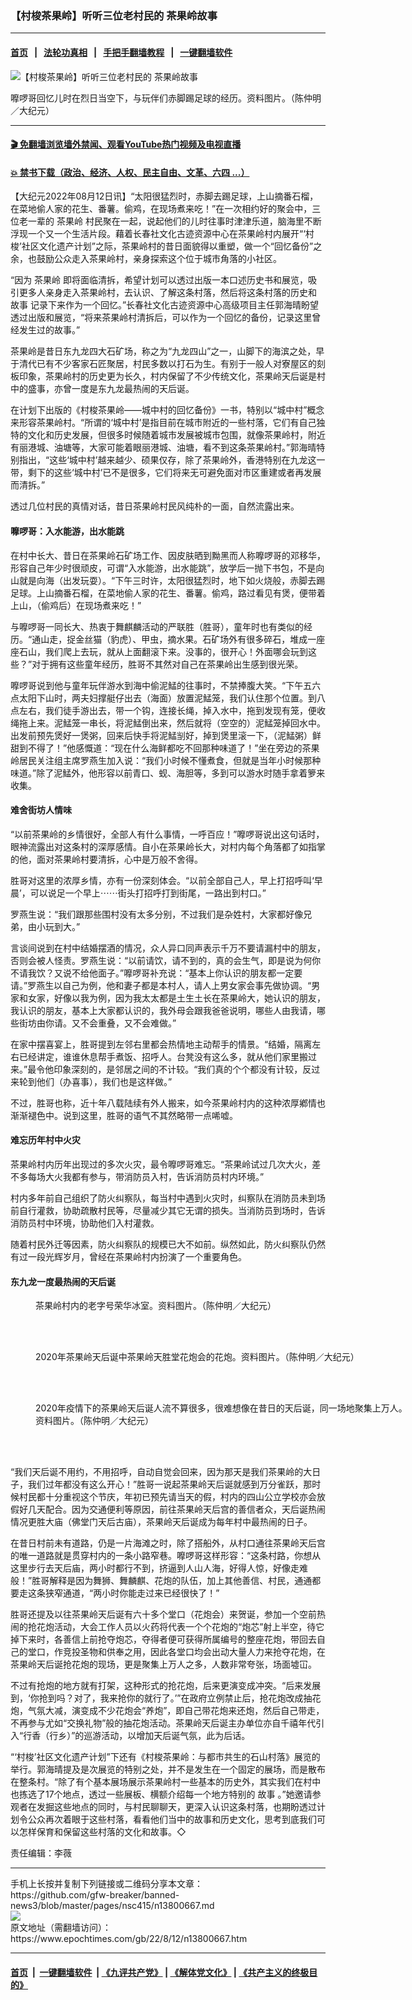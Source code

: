 ### 【村梭茶果岭】听听三位老村民的 茶果岭故事
------------------------

#### [首页](https://github.com/gfw-breaker/banned-news3/blob/master/README.md) &nbsp;&nbsp;|&nbsp;&nbsp; [法轮功真相](https://github.com/begood0513/basic/blob/master/README.md)  &nbsp;&nbsp;|&nbsp;&nbsp; [手把手翻墙教程](https://github.com/gfw-breaker/guides/wiki)  &nbsp;&nbsp;|&nbsp;&nbsp; [一键翻墙软件](https://github.com/gfw-breaker/nogfw/blob/master/README.md)  



<div><img alt="【村梭茶果岭】听听三位老村民的 茶果岭故事" class="attachment-djy_600_400 size-djy_600_400 wp-post-image" src="https://i.epochtimes.com/assets/uploads/2022/08/id13800668-IMG_5251A@1200x1200-600x400.jpg"/>
<div class="caption">
 <p>
  嚤啰哥回忆儿时在烈日当空下，与玩伴们赤脚踢足球的经历。资料图片。（陈仲明／大纪元）
 </p>
</div></div><hr/>

#### [ 🎬  免翻墙浏览墙外禁闻、观看YouTube热门视频及电视直播](https://github.com/gfw-breaker/HelloWorld)

#### [ 💥  禁书下载（政治、经济、人权、民主自由、文革、六四 ...）](https://github.com/gfw-breaker/books/blob/master/README.md)

<div><p>
 【大纪元2022年08月12日讯】“太阳很猛烈时，赤脚去踢足球，上山摘番石榴，在菜地偷人家的花生、番薯。偷鸡，在现场煮来吃！”在一次相约好的聚会中，三位老一辈的
 <ok href="https://www.epochtimes.com/gb/tag/%E8%8C%B6%E6%9E%9C%E5%B2%AD.html">
  茶果岭
 </ok>
 村民聚在一起，说起他们的儿时往事时津津乐道，脑海里不断浮现一个又一个生活片段。藉着长春社文化古迹资源中心在茶果岭村内展开“‘村梭’社区文化遗产计划”之际，茶果岭村的昔日面貌得以重塑，做一个“回忆备份”之余，也鼓励公众走入茶果岭村，亲身探索这个位于城市角落的小社区。
</p>
<p>
 “因为
 <ok href="https://www.epochtimes.com/gb/tag/%E8%8C%B6%E6%9E%9C%E5%B2%AD.html">
  茶果岭
 </ok>
 即将面临清拆，希望计划可以透过出版一本口述历史书和展览，吸引更多人亲身走入茶果岭村，去认识、了解这条村落，然后将这条村落的历史和
 <ok href="https://www.epochtimes.com/gb/tag/%E6%95%85%E4%BA%8B.html">
  故事
 </ok>
 记录下来作为一个回忆。”长春社文化古迹资源中心高级项目主任郭海晴盼望透过出版和展览，“将来茶果岭村清拆后，可以作为一个回忆的备份，记录这里曾经发生过的故事。”
</p>
<p>
 茶果岭是昔日东九龙四大石矿场，称之为“九龙四山”之一，山脚下的海滨之处，早于清代已有不少客家石匠聚居，村民多数以打石为生。有别于一般人对寮屋区的刻板印象，茶果岭村的历史更为长久，村内保留了不少传统文化，茶果岭天后诞是村中的盛事，亦曾一度是东九龙最热闹的天后诞。
</p>
<p>
 在计划下出版的《村梭茶果岭——城中村的回忆备份》一书，特别以“城中村”概念来形容茶果岭村。“所谓的‘城中村’是指目前在城市附近的一些村落，它们有自己独特的文化和历史发展，但很多时候随着城市发展被城市包围，就像茶果岭村，附近有丽港城、油塘等，大家可能着眼丽港城、油塘，看不到这条茶果岭村。”郭海晴特别指出，“这些‘城中村’越来越少、硕果仅存，除了茶果岭外，香港特别在九龙这一带，剩下的这些‘城中村’已不是很多，它们将来无可避免面对市区重建或者再发展而清拆。”
</p>
<p>
 透过几位村民的真情对话，昔日茶果岭村民风纯朴的一面，自然流露出来。
</p>
<h4>
 嚤啰哥：入水能游，出水能跳
</h4>
<p>
 在村中长大、昔日在茶果岭石矿场工作、因皮肤晒到黝黑而人称嚤啰哥的邓移华，形容自己年少时很顽皮，可谓“入水能游，出水能跳”，放学后一抛下书包，不是向山就是向海（出发玩耍）。“下午三时许，太阳很猛烈时，地下如火烧般，赤脚去踢足球。上山摘番石榴，在菜地偷人家的花生、番薯。偷鸡，路过看见有煲，便带着上山，（偷鸡后）在现场煮来吃！”
</p>
<p>
 与嚤啰哥一同长大、热衷于舞麒麟活动的严联胜（胜哥），童年时也有类似的经历。“通山走，捉金丝猫（豹虎）、甲虫，摘水果。石矿场外有很多碎石，堆成一座座石山，我们爬上去玩，就从上面翻滚下来。没事的，很开心！外面哪会玩到这些？”对于拥有这些童年经历，胜哥不其然对自己在茶果岭出生感到很光荣。
</p>
<p>
 嚤啰哥说到他与童年玩伴游水到海中偷泥鯭的往事时，不禁捧腹大笑。“下午五六点太阳下山时，两夫妇撑艇仔出去（海面）放置泥鯭笼，我们认住那个位置。到八点左右，我们徒手游出去，带一个钩，连接长绳，掉入水中，拖到发现有笼，便收绳拖上来。泥鯭笼一串长，将泥鯭倒出来，然后就将（空空的）泥鯭笼掉回水中。出发前预先煲好一煲粥，回来后快手将泥鯭㓥好，掉到煲里滚一下，（泥鯭粥）鲜甜到不得了！”他感慨道：“现在什么海鲜都吃不回那种味道了！”坐在旁边的茶果岭居民关注组主席罗燕生加入说：“我们小时候不懂煮食，但就是当年小时候那种味道。”除了泥鯭外，他形容以前青口、蚬、海胆等，多到可以游水时随手拿着箩来收集。
</p>
<h4>
 难舍街坊人情味
</h4>
<p>
 “以前茶果岭的乡情很好，全部人有什么事情，一呼百应！”嚤啰哥说出这句话时，眼神流露出对这条村的深厚感情。自小在茶果岭长大，对村内每个角落都了如指掌的他，面对茶果岭村要清拆，心中是万般不舍得。
</p>
<p>
 胜哥对这里的浓厚乡情，亦有一份深刻体会。“以前全部自己人，早上打招呼叫‘早晨’，可以说足一个早上⋯⋯街头打招呼打到街尾，一路出到村口。”
</p>
<p>
 罗燕生说：“我们跟那些围村没有太多分别，不过我们是杂姓村，大家都好像兄弟，由小玩到大。”
</p>
<p>
 言谈间说到在村中结婚摆酒的情况，众人异口同声表示千万不要请漏村中的朋友，否则会被人怪责。罗燕生说：“以前请饮，请不到的，真的会生气，即是说为何你不请我饮？又说不给他面子。”嚤啰哥补充说：“基本上你认识的朋友都一定要请。”罗燕生以自己为例，他和妻子都是本村人，请人上男女家会事先做协调。“男家和女家，好像以我为例，因为我太太都是土生土长在茶果岭大，她认识的朋友，我认识的朋友，基本上大家都认识的，我外母会跟我爸爸说明，哪些人由我请，哪些街坊由你请。又不会重叠，又不会难做。”
</p>
<p>
 在家中摆喜宴上，胜哥提到左邻右里都会热情地主动帮手的情景。“结婚，隔离左右已经讲定，谁谁休息帮手煮饭、招呼人。台凳没有这么多，就从他们家里搬过来。”最令他印象深刻的，是邻居之间的不计较。“我们真的个个都没有计较，反过来轮到他们（办喜事），我们也是这样做。”
</p>
<p>
 不过，胜哥也称，近十年八载陆续有外人搬来，如今茶果岭村内的这种浓厚鄕情也渐渐褪色中。说到这里，胜哥的语气不其然略带一点唏嘘。
</p>
<h4>
 难忘历年村中火灾
</h4>
<p>
 茶果岭村内历年出现过的多次火灾，最令嚤啰哥难忘。“茶果岭试过几次大火，差不多每场大火我都有参与，带消防员入村，告诉消防员村内环境。”
</p>
<p>
 村内多年前自己组织了防火纠察队，每当村中遇到火灾时，纠察队在消防员未到场前自行灌救，协助疏散村民等，尽量减少其它无谓的损失。当消防员到场时，告诉消防员村中环境，协助他们入村灌救。
</p>
<p>
 随着村民外迁等因素，防火纠察队的规模已大不如前。纵然如此，防火纠察队仍然有过一段光辉岁月，曾经在茶果岭村内扮演了一个重要角色。
</p>
<h4>
 东九龙一度最热闹的天后诞
</h4>
<figure aria-describedby="caption-attachment-13800676" class="wp-caption aligncenter" id="attachment_13800676" style="width: 600px">
 <ok href="https://i.epochtimes.com/assets/uploads/2022/08/id13800676-7V9A0559A@1200x1200.jpg" target="_blank">
  <img alt="" class="wp-image-13800676" src="https://i.epochtimes.com/assets/uploads/2022/08/id13800676-7V9A0559A@1200x1200-450x300.jpg"/>
 </ok>
 <br/><figcaption class="wp-caption-text" id="caption-attachment-13800676">
  茶果岭村内的老字号荣华冰室。资料图片。（陈仲明／大纪元）
 </figcaption><br/>
</figure><br/>
<figure aria-describedby="caption-attachment-13800677" class="wp-caption aligncenter" id="attachment_13800677" style="width: 602px">
 <ok href="https://i.epochtimes.com/assets/uploads/2022/08/id13800677-7V9A7641A@1200x1200.jpg" target="_blank">
  <img alt="" class="wp-image-13800677" src="https://i.epochtimes.com/assets/uploads/2022/08/id13800677-7V9A7641A@1200x1200-450x300.jpg"/>
 </ok>
 <br/><figcaption class="wp-caption-text" id="caption-attachment-13800677">
  2020年茶果岭天后诞中茶果岭天胜堂花炮会的花炮。资料图片。（陈仲明／大纪元）
 </figcaption><br/>
</figure><br/>
<figure aria-describedby="caption-attachment-13800678" class="wp-caption aligncenter" id="attachment_13800678" style="width: 602px">
 <ok href="https://i.epochtimes.com/assets/uploads/2022/08/id13800678-7V9A7751A@1200x1200.jpg" target="_blank">
  <img alt="" class="wp-image-13800678" src="https://i.epochtimes.com/assets/uploads/2022/08/id13800678-7V9A7751A@1200x1200-450x300.jpg"/>
 </ok>
 <br/><figcaption class="wp-caption-text" id="caption-attachment-13800678">
  2020年疫情下的茶果岭天后诞人流不算很多，很难想像在昔日的天后诞，同一场地聚集上万人。资料图片。（陈仲明／大纪元）
 </figcaption><br/>
</figure><br/>
<p>
 “我们天后诞不用约，不用招呼，自动自觉会回来，因为那天是我们茶果岭的大日子，我们过年都没有这么开心！”胜哥一说起茶果岭天后诞就感到万分雀跃，那时候村民都十分重视这个节庆，年初已预先请当天的假，村内的四山公立学校亦会放假好几天配合。因为交通便利等原因，前往茶果岭天后宫的善信者众，天后诞热闹情况更胜大庙（佛堂门天后古庙），茶果岭天后诞成为每年村中最热闹的日子。
</p>
<p>
 在昔日村前未有道路，仍是一片海滩之时，除了搭船外，从村口通往茶果岭天后宫的唯一道路就是贯穿村内的一条小路窄巷。嚤啰哥这样形容：“这条村路，你想从这里步行去天后庙，两小时都行不到，挤逼到人山人海，好得人惊，好像走难般！”胜哥解释是因为舞狮、舞麟麒、花炮的队伍，加上其他善信、村民，通通都要走这条狭窄通道，“两小时你能走过来已经很快了！”
</p>
<p>
 胜哥还提及以往茶果岭天后诞有六十多个堂口（花炮会）来贺诞，参加一个空前热闹的抢花炮活动，大会工作人员以火药将代表一个个花炮的“炮芯”射上半空，待它掉下来时，各善信上前抢夺炮芯，夺得者便可获得所属编号的整座花炮，带回去自己的堂口，作竞投圣物和供奉之用，因此各堂口均会出动大量人力来抢夺花炮，在茶果岭天后诞抢花炮的现场，更是聚集上万人之多，人数非常夸张，场面墟冚。
</p>
<p>
 不过有抢炮的地方就有打架，这种形式的抢花炮，后来更演变成冲突。“后来发展到，‘你抢到吗？对了，我来抢你的就行了。’”在政府立例禁止后，抢花炮改成抽花炮，气氛大减，演变成不少花炮会“养炮”，即自己带花炮来还炮，然后自己带走，不再参与尤如“交换礼物”般的抽花炮活动。茶果岭天后诞主办单位亦自千禧年代引入“行香（行乡）”的巡游活动，以增加天后诞气氛，此为后话。
</p>
<p>
 “‘村梭’社区文化遗产计划”下还有《村梭茶果岭：与都市共生的石山村落》展览的举行。郭海晴提及是次展览的特别之处，并不是发生在一个固定的展场，而是散布在整条村。“除了有个基本展场展示茶果岭村一些基本的历史外，其实我们在村中也拣选了17个地点，透过一些展板、横额介绍每一个地方特别的
 <ok href="https://www.epochtimes.com/gb/tag/%E6%95%85%E4%BA%8B.html">
  故事
 </ok>
 。”她邀请参观者在发掘这些地点的同时，与村民聊聊天，更深入认识这条村落，也期盼透过计划令公众再次着眼于这些村落，看看他们当中的故事和历史文化，思考到底我们可以怎样保育和保留这些村落的文化和故事。◇
</p>
<p>
 责任编辑：李薇
</p>
</div>
<hr/>
手机上长按并复制下列链接或二维码分享本文章：<br/>
https://github.com/gfw-breaker/banned-news3/blob/master/pages/nsc415/n13800667.md <br/>
<a href='https://github.com/gfw-breaker/banned-news3/blob/master/pages/nsc415/n13800667.md'><img src='https://github.com/gfw-breaker/banned-news3/blob/master/pages/nsc415/n13800667.md.png'/></a> <br/>
原文地址（需翻墙访问）：https://www.epochtimes.com/gb/22/8/12/n13800667.htm


------------------------
#### [首页](https://github.com/gfw-breaker/banned-news3/blob/master/README.md) &nbsp;|&nbsp; [一键翻墙软件](https://github.com/gfw-breaker/nogfw/blob/master/README.md) &nbsp;| [《九评共产党》](https://github.com/gfw-breaker/9ping.md/blob/master/README.md#九评之一评共产党是什么) | [《解体党文化》](https://github.com/gfw-breaker/jtdwh.md/blob/master/README.md) | [《共产主义的终极目的》](https://github.com/gfw-breaker/gczydzjmd.md/blob/master/README.md)


<img src='http://gfw-breaker.win/banned-news3/pages/nsc415/n13800667.md' width='0px' height='0px'/>